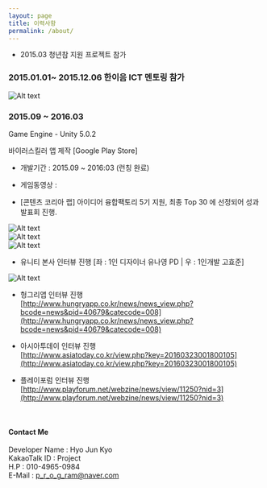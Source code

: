 ```yaml
---
layout: page
title: 이력사항
permalink: /about/
---
```


- 2015.03 청년참 지원 프로젝트 참가  <br>

### 2015.01.01~ 2015.12.06 한이음 ICT 멘토링 참가 <br>

![Alt text](/images/hanium-hyojun.png "한이음 멘토링 참가 확인서") <br>

### 2015.09 ~ 2016.03

Game Engine - Unity 5.0.2

바이러스킬러 앱 제작 [Google Play Store]

- 개발기간 : 2015.09 ~ 2016:03 (런칭 완료)

- 게임동영상 :

- [콘텐츠 코리아 랩] 아이디어 융합팩토리 5기 지원, 최종 Top 30 에 선정되어 성과발표회 진행. <br>

![Alt text](/images/아이디어융합팩토리-프로그램북.PNG "아이디어융합팩토리-프로그램북")<br>
![Alt text](/images/콘텐츠코리아랩-아이디어융합팩토리5기.jpg "콘텐츠코리아랩-아이디어융합팩토리5기")<br>
![Alt text](/images/아이디어융합팩토리-최종메달.jpg "아이디어융합팩토리")<br>


- 유니티 본사 인터뷰 진행  [좌 : 1인 디자이너 유나영 PD | 우 : 1인개발 고효준]

![Alt text](/images/hyojun-unity.JPG "유니티 개발")<br>

- 헝그리앱 인터뷰 진행 <br>
[http://www.hungryapp.co.kr/news/news_view.php?bcode=news&pid=40679&catecode=008](http://www.hungryapp.co.kr/news/news_view.php?bcode=news&pid=40679&catecode=008)


- 아시아투데이 인터뷰 진행 <br>
[http://www.asiatoday.co.kr/view.php?key=20160323001800105](http://www.asiatoday.co.kr/view.php?key=20160323001800105)


- 플레이포럼 인터뷰 진행 <br>
[http://www.playforum.net/webzine/news/view/11250?nid=3](http://www.playforum.net/webzine/news/view/11250?nid=3)

<br>

#### Contact Me

Developer Name : Hyo Jun Kyo <br>
KakaoTalk ID : Project <br>
H.P : 010-4965-0984 <br>
E-Mail : [p_r_o_g_ram@naver.com](mailto:p_r_o_g_ram@naver.com) <br>
